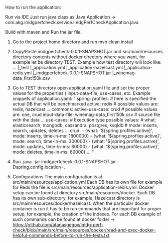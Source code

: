 How to run the application:

Run via IDE Just run java class as Java Application -> com.akg.imdgperfcheck.service.ImdgPerfCheckApplication.java

Build with maven and Run the jar file.
1. Go to the project home directory and run
  mvn clean install
2. Copy/Paste imdgperfcheck-0.0.1-SNAPSHOT.jar and src/main/resources directory contents without docker directory where you want, for example let be directory TEST.
  Example how test directory will look like:
  ...
    |_test
         |_application.yml
         |_application-hazelcast.yml
         |_application-redis.yml
         |_imdgperfcheck-0.0.1-SNAPSHOT.jar
         |_winemag-data_first150k.csv
3. Go to TEST directory open application.yaml file and set the proper values for the properties ( input-data-file, use-cases, etc.
  Example snippets of application.yaml:
  "
      spring:
        profiles: # here is specified the actual DB that will be benchmarked
            active: redis # possible values are: redis, hazelcast
      ...
      commons:
        active-use-case: crud # possible values are: one, crud
        input-data-file: winemag-data_first150k.csv # source file with the data
        ...
        use-cases:
          # Execution type possible values: 
          #   what: elasticsearch, mongodb, cassandra, postgres, ksqldb
          #   mode: inserts, search, updates, deletes
          ...
          crud:
            - {what: '${spring.profiles.active}', mode: inserts, time-in-ms: 1800000} 
            - {what: '${spring.profiles.active}', mode: search, time-in-ms: 300000} 
            - {what: '${spring.profiles.active}', mode: updates, time-in-ms: 60000}
            - {what: '${spring.profiles.active}', mode: deletes, time-in-ms: 60000}
       ...
  "
4. Run.
  java -jar imdgperfcheck-0.0.1-SNAPSHOT.jar -Dspring.config.location=.

5. Configurations
  The main configuration is at src/main/resources/application.yml
Each DB has its own file for example for Reds the file is src/main/resources/application-redis.yml.
Docker setup can be found at directory src/main/resources/docker. Each DB has its own sub-directory, for example, Hazelcast directory is src/main/resources/docker/hazelcast.
When the particular docker container is run it has to be run commands that are important for proper setup, for example, the creation of the indexes. For each DB example of such commands can be found at docker folder -> https://github.com/atanasgegov/imdg-perf-check/blob/main/src/main/resources/docker/read-and-exec-docker-helpful-commands-before-to-run-the-tests.txt
